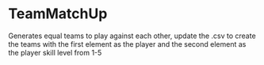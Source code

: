 # TeamMatchUp
Generates equal teams to play against each other, update the .csv to create the teams with the first element as the player and the second element as the player skill level from 1-5

